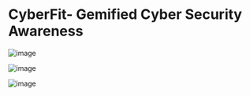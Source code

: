 
# CyberFit- Gemified Cyber Security Awareness 

![image](https://github.com/Vinay-Khanagavi/CyberFit.github.io/assets/116386393/7093ae05-31ed-4bca-9019-524d357aff79)


![image](https://github.com/Vinay-Khanagavi/CyberFit.github.io/assets/116386393/20f86349-0d7c-4db1-a9bb-7c34d7b3f206)


![image](https://github.com/Vinay-Khanagavi/CyberFit.github.io/assets/116386393/9584ded5-4ea0-488d-9647-cb9528cc64ff)


